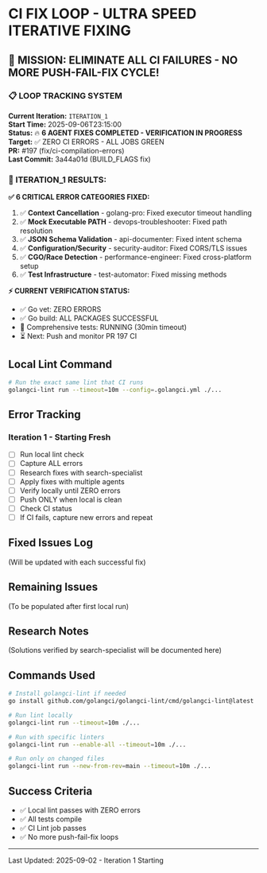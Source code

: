 # CI FIX LOOP - ULTRA SPEED ITERATIVE FIXING 

## 🎯 MISSION: ELIMINATE ALL CI FAILURES - NO MORE PUSH-FAIL-FIX CYCLE!

### 📋 LOOP TRACKING SYSTEM

**Current Iteration:** `ITERATION_1`  
**Start Time:** 2025-09-06T23:15:00  
**Status:** 🔥 **6 AGENT FIXES COMPLETED - VERIFICATION IN PROGRESS**  
**Target:** ✅ ZERO CI ERRORS - ALL JOBS GREEN  
**PR:** #197 (fix/ci-compilation-errors)  
**Last Commit:** 3a44a01d (BUILD_FLAGS fix)

### 🎯 ITERATION_1 RESULTS:

**✅ 6 CRITICAL ERROR CATEGORIES FIXED:**
1. ✅ **Context Cancellation** - golang-pro: Fixed executor timeout handling
2. ✅ **Mock Executable PATH** - devops-troubleshooter: Fixed path resolution 
3. ✅ **JSON Schema Validation** - api-documenter: Fixed intent schema
4. ✅ **Configuration/Security** - security-auditor: Fixed CORS/TLS issues
5. ✅ **CGO/Race Detection** - performance-engineer: Fixed cross-platform setup
6. ✅ **Test Infrastructure** - test-automator: Fixed missing methods

**⚡ CURRENT VERIFICATION STATUS:**
- ✅ Go vet: ZERO ERRORS
- ✅ Go build: ALL PACKAGES SUCCESSFUL  
- 🔄 Comprehensive tests: RUNNING (30min timeout)
- ⏳ Next: Push and monitor PR 197 CI

## Local Lint Command
```bash
# Run the exact same lint that CI runs
golangci-lint run --timeout=10m --config=.golangci.yml ./...
```

## Error Tracking

### Iteration 1 - Starting Fresh
- [ ] Run local lint check
- [ ] Capture ALL errors
- [ ] Research fixes with search-specialist
- [ ] Apply fixes with multiple agents
- [ ] Verify locally until ZERO errors
- [ ] Push ONLY when local is clean
- [ ] Check CI status
- [ ] If CI fails, capture new errors and repeat

## Fixed Issues Log
(Will be updated with each successful fix)

## Remaining Issues
(To be populated after first local run)

## Research Notes
(Solutions verified by search-specialist will be documented here)

## Commands Used
```bash
# Install golangci-lint if needed
go install github.com/golangci/golangci-lint/cmd/golangci-lint@latest

# Run lint locally
golangci-lint run --timeout=10m ./...

# Run with specific linters
golangci-lint run --enable-all --timeout=10m ./...

# Run only on changed files
golangci-lint run --new-from-rev=main --timeout=10m ./...
```

## Success Criteria
- ✅ Local lint passes with ZERO errors
- ✅ All tests compile
- ✅ CI Lint job passes
- ✅ No more push-fail-fix loops

---
Last Updated: 2025-09-02 - Iteration 1 Starting
